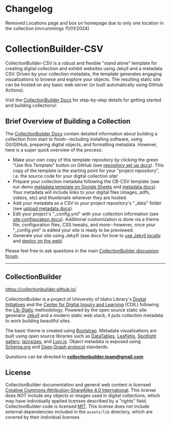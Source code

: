 # Changelog

Removed Locations page and box on homepage due to only one location in the collection (mrcummings 11/01/2024)

# CollectionBuilder-CSV

CollectionBuilder-CSV is a robust and flexible "stand alone" template for creating digital collection and exhibit websites using Jekyll and a metadata CSV.
Driven by your collection metadata, the template generates engaging visualizations to browse and explore your objects.
The resulting static site can be hosted on any basic web server (or built automatically using GitHub Actions).

Visit the [CollectionBuilder Docs](https://collectionbuilder.github.io/cb-docs/) for step-by-step details for getting started and building collections!

## Brief Overview of Building a Collection

The [CollectionBuilder Docs](https://collectionbuilder.github.io/cb-docs/) contain detailed information about building a collection from start to finish--including installing software, using Git/GitHub, preparing digital objects, and formatting metadata.
However, here is a super quick overview of the process:

- Make your own copy of this template repository by clicking the green "Use this Template" button on GitHub (see [repository set up docs](https://collectionbuilder.github.io/cb-docs/docs/repository/)). This copy of the template is the starting point for your "project repository", i.e. the source code for your digital collection site!
- Prepare your collection metadata following the CB-CSV template (see our demo [metadata template on Google Sheets](https://docs.google.com/spreadsheets/d/1nN_k4JQB4LJraIzns7WcM3OXK-xxGMQhW1shMssflNM/edit?usp=sharing) and [metadata docs](https://collectionbuilder.github.io/cb-docs/docs/metadata/csv_metadata/)). Your metadata will include links to your digital files (images, pdfs, videos, etc) and thumbnails wherever they are hosted.
- Add your metadata as a CSV to your project repository's "_data" folder (see [upload metadata docs](https://collectionbuilder.github.io/cb-docs/docs/metadata/uploading/)).
- Edit your project's "_config.yml" with your collection information (see [site configuration docs](https://collectionbuilder.github.io/cb-docs/docs/config/)). Additional customization is done via a theme file, configuration files, CSS tweaks, and more--however, once your "_config.yml" is edited your site is ready to be previewed. 
- Generate your site using Jekyll! (see docs for how to [use Jekyll locally](https://collectionbuilder.github.io/cb-docs/docs/repository/generate/) and [deploy on the web](https://collectionbuilder.github.io/cb-docs/docs/deploy/))

Please feel free to ask questions in the main [CollectionBuilder discussion forum](https://github.com/CollectionBuilder/collectionbuilder.github.io/discussions).

----------

## CollectionBuilder 

<https://collectionbuilder.github.io/>

CollectionBuilder is a project of University of Idaho Library's [Digital Initiatives](https://www.lib.uidaho.edu/digital/) and the [Center for Digital Inquiry and Learning](https://cdil.lib.uidaho.edu) (CDIL) following the [Lib-Static](https://lib-static.github.io/) methodology. 
Powered by the open source static site generator [Jekyll](https://jekyllrb.com/) and a modern static web stack, it puts collection metadata to work building beautiful sites.

The basic theme is created using [Bootstrap](https://getbootstrap.com/).
Metadata visualizations are built using open source libraries such as [DataTables](https://datatables.net/), [Leafletjs](http://leafletjs.com/), [Spotlight gallery](https://github.com/nextapps-de/spotlight), [lazysizes](https://github.com/aFarkas/lazysizes), and [Lunr.js](https://lunrjs.com/).
Object metadata is exposed using [Schema.org](http://schema.org) and [Open Graph protocol](http://ogp.me/) standards.

Questions can be directed to **collectionbuilder.team@gmail.com**

## License

CollectionBuilder documentation and general web content is licensed [Creative Commons Attribution-ShareAlike 4.0 International](http://creativecommons.org/licenses/by-sa/4.0/). 
This license does *NOT* include any objects or images used in digital collections, which may have individually applied licenses described by a "rights" field.
CollectionBuilder code is licensed [MIT](https://github.com/CollectionBuilder/collectionbuilder-csv/blob/master/LICENSE). 
This license does not include external dependencies included in the `assets/lib` directory, which are covered by their individual licenses.
